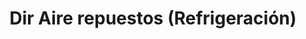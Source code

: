 ---
title: "Dir Aire repuestos (Refrigeración)"
url: /caracas/dir-aire-repuestos-refrigeracion/
shop: Baustoffe
---